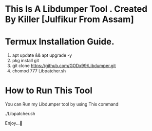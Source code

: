 # This Is A Libdumper Tool . Created By Killer [Julfikur From Assam]


# Termux Installation Guide.
1. apt update && apt upgrade -y
2. pkg install git
3. git clone https://github.com/GODx99/Libdumper.git
4. chomod 777 Libpatcher.sh

# How to Run This Tool
You can Run my Libdumper tool by using This command 

./Libpatcher.sh

Enjoy...🙂

